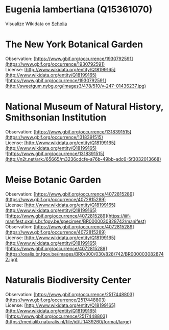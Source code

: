 
Eugenia lambertiana (Q15361070)
===============================
  
Visualize Wikidata on [Scholia](https://scholia.toolforge.org/taxon/Q15361070)
# The New York Botanical Garden
  
Observation: [https://www.gbif.org/occurrence/1930792591](https://www.gbif.org/occurrence/1930792591)  
License: [http://www.wikidata.org/entity/Q18199165](http://www.wikidata.org/entity/Q18199165)  
![https://www.gbif.org/occurrence/1930792591](http://sweetgum.nybg.org/images3/478/510/v-247-01436237.jpg)
# National Museum of Natural History, Smithsonian Institution
  
Observation: [https://www.gbif.org/occurrence/1318391515](https://www.gbif.org/occurrence/1318391515)  
License: [http://www.wikidata.org/entity/Q18199165](http://www.wikidata.org/entity/Q18199165)  
![https://www.gbif.org/occurrence/1318391515](http://n2t.net/ark:/65665/m3236cdcfe-a76b-49bb-adc6-5f3032013668)
# Meise Botanic Garden
  
Observation: [https://www.gbif.org/occurrence/4072815289](https://www.gbif.org/occurrence/4072815289)  
License: [http://www.wikidata.org/entity/Q18199165](http://www.wikidata.org/entity/Q18199165)  
![https://www.gbif.org/occurrence/4072815289](https://iiif-manifest.oxalis.br.fgov.be/specimen/BR0000030828742/manifest)  
Observation: [https://www.gbif.org/occurrence/4072815289](https://www.gbif.org/occurrence/4072815289)  
License: [http://www.wikidata.org/entity/Q18199165](http://www.wikidata.org/entity/Q18199165)  
![https://www.gbif.org/occurrence/4072815289](https://oxalis.br.fgov.be/images/BR0/000/030/828/742/BR0000030828742.jpg)
# Naturalis Biodiversity Center
  
Observation: [https://www.gbif.org/occurrence/2517448803](https://www.gbif.org/occurrence/2517448803)  
License: [http://www.wikidata.org/entity/Q18199165](http://www.wikidata.org/entity/Q18199165)  
![https://www.gbif.org/occurrence/2517448803](https://medialib.naturalis.nl/file/id/U.1439260/format/large)